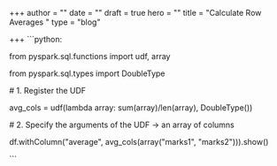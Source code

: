 +++
author = ""
date = ""
draft = true
hero = ""
title = "Calculate Row Averages "
type = "blog"

+++
\`\`\`python:

from pyspark.sql.functions import udf, array

from pyspark.sql.types import DoubleType

\# 1. Register the UDF

avg_cols = udf(lambda array: sum(array)/len(array), DoubleType())

\# 2. Specify the arguments of the UDF -> an array of columns

df.withColumn("average", avg_cols(array("marks1", "marks2"))).show()

\`\`\`